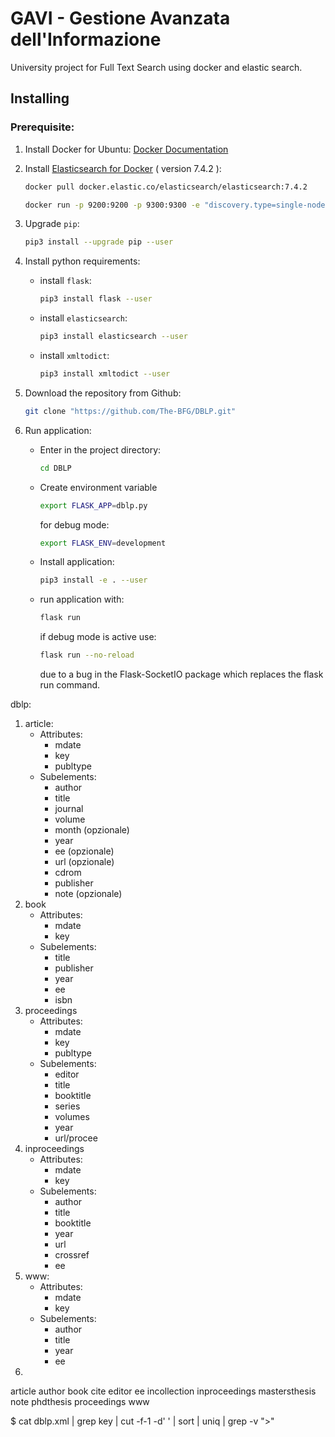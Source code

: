 # GAVI - Gestione Avanzata dell'Informazione
University project for Full Text Search using docker and elastic search.

## Installing

### Prerequisite:

1. Install Docker for Ubuntu: [Docker Documentation](https://docs.docker.com/install/linux/docker-ce/ubuntu/)

2. Install [Elasticsearch for Docker](https://www.elastic.co/guide/en/elasticsearch/reference/current/docker.html)  ( version 7.4.2 ):
    ```bash
    docker pull docker.elastic.co/elasticsearch/elasticsearch:7.4.2
    ```
    ```bash
    docker run -p 9200:9200 -p 9300:9300 -e "discovery.type=single-node" docker.elastic.co/elasticsearch/elasticsearch:7.4.2
    ```

3. Upgrade `pip`:
    ```bash
    pip3 install --upgrade pip --user
    ```

4. Install python requirements:
    * install `flask`:
        ```bash
        pip3 install flask --user
        ```
    * install `elasticsearch`:
        ```bash
        pip3 install elasticsearch --user
        ```
    * install `xmltodict`:
        ```bash
        pip3 install xmltodict --user
        ```

5. Download the repository from Github:
    ```bash 
    git clone "https://github.com/The-BFG/DBLP.git"
    ```
6. Run application:
    * Enter in the project directory:
        ```bash
        cd DBLP
        ```
    * Create environment variable
        ```bash
        export FLASK_APP=dblp.py
        ```
        for debug mode:
        ```bash
        export FLASK_ENV=development
        ```
    * Install application:
        ```bash
        pip3 install -e . --user
        ```
    * run application with:
        ```bash
        flask run
        ```
        if debug mode is active use:
        ```bash
        flask run --no-reload    
        ```
        due to a bug in the Flask-SocketIO package which replaces the flask run command.


dblp:
1. article:
    * Attributes:
        * mdate
        * key
        * publtype
    * Subelements:
        * author
        * title
        * journal
        * volume
        * month (opzionale)
        * year
        * ee (opzionale)
        * url (opzionale)
        * cdrom
        * publisher
        * note (opzionale)
2. book
    * Attributes:
        * mdate
        * key
    * Subelements:
        * title
        * publisher
        * year
        * ee
        * isbn
3. proceedings
    * Attributes:
        * mdate
        * key
        * publtype
    * Subelements:
        * editor
        * title
        * booktitle
        * series
        * volumes
        * year
        * url/procee
4. inproceedings 
    * Attributes:
        * mdate
        * key
    * Subelements:
        * author
        * title
        * booktitle
        * year
        * url
        * crossref
        * ee
5. www:
    * Attributes:
        * mdate 
        * key
    * Subelements:
        * author
        * title
        * year
        * ee
6. 

article
author
book
cite
editor
ee
incollection
inproceedings
mastersthesis
note
phdthesis
proceedings
www


$ cat dblp.xml | grep key | cut -f-1 -d' ' | sort | uniq | grep -v ">"